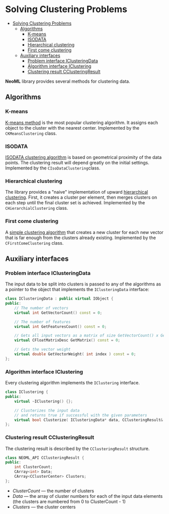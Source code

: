 # Solving Clustering Problems

<!-- TOC -->

- [Solving Clustering Problems](#solving-clustering-problems)
	- [Algorithms](#algorithms)
		- [K-means](#k-means)
		- [ISODATA](#ISODATA)
		- [Hierarchical clustering](#hierarchical-clustering)
		- [First come clustering](#first-come-clustering)
	- [Auxiliary interfaces](#auxiliary-interfaces)
		- [Problem interface IClusteringData](#problem-interface-iclusteringdata)
		- [Algorithm interface IClustering](#algorithm-interface-iclustering)
		- [Clustering result CClusteringResult](#clustering-result-cclusteringresult)

<!-- /TOC -->

**NeoML** library provides several methods for clustering data.

## Algorithms

### K-means

[K-means method](kMeans.md) is the most popular clustering algorithm. It assigns each object to the cluster with the nearest center. Implemented by the `CKMeansClustering` class.

### ISODATA

[ISODATA clustering algorithm](ISODATA.md) is based on geometrical proximity of the data points. The clustering result will depend greatly on the initial settings. Implemented by the `CIsoDataClustering`class.

### Hierarchical clustering

The library provides a "naive" implementation of upward [hierarchical clustering](Hierarchical.md). First, it creates a cluster per element, then merges clusters on each step until the final cluster set is achieved. Implemented by the `CHierarchialClustering` class.

### First come clustering

A [simple clustering algorithm](FirstCome.md) that creates a new cluster for each new vector that is far enough from the clusters already existing. Implemented by the `CFirstComeClustering` class.

## Auxiliary interfaces

### Problem interface IClusteringData

The input data to be split into clusters is passed to any of the algorithms as a pointer to the object that implements the `IClusteringData` interface:

```c++
class IClusteringData : public virtual IObject {
public:
	// The number of vectors
	virtual int GetVectorCount() const = 0;

	// The number of features
	virtual int GetFeaturesCount() const = 0;

	// Gets all input vectors as a matrix of size GetVectorCount() x GetFeaturesCount()
	virtual CFloatMatrixDesc GetMatrix() const = 0;

	// Gets the vector weight
	virtual double GetVectorWeight( int index ) const = 0;
};
```

### Algorithm interface IClustering

Every clustering algorithm implements the `IClustering` interface.

```c++
class IClustering {
public:
	virtual ~IClustering() {};

	// Clusterizes the input data 
	// and returns true if successful with the given parameters
	virtual bool Clusterize( IClusteringData* data, CClusteringResult& result ) = 0;
};
```

### Clustering result CClusteringResult

The clustering result is described by the `CClusteringResult` structure.

```c++
class NEOML_API CClusteringResult {
public:
	int ClusterCount;
	CArray<int> Data;
	CArray<CClusterCenter> Clusters;
};
```

- *ClusterCount* — the number of clusters
- *Data* — the array of cluster numbers for each of the input data elements (the clusters are numbered from 0 to ClusterCount - 1)
- *Clusters* — the cluster centers
